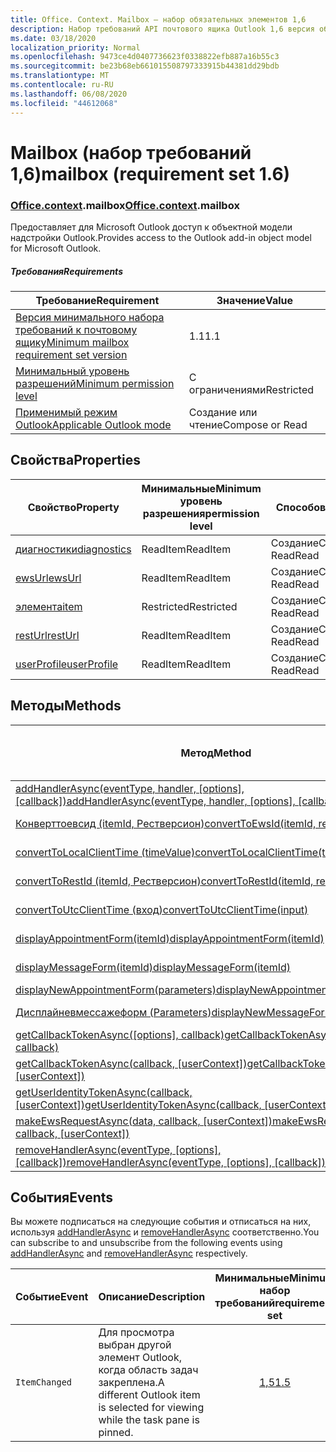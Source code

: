 ```yaml
---
title: Office. Context. Mailbox — набор обязательных элементов 1,6
description: Набор требований API почтового ящика Outlook 1,6 версия объектной модели почтового ящика.
ms.date: 03/18/2020
localization_priority: Normal
ms.openlocfilehash: 9473ce4d0407736623f0338822efb887a16b55c3
ms.sourcegitcommit: be23b68eb661015508797333915b44381dd29bdb
ms.translationtype: MT
ms.contentlocale: ru-RU
ms.lasthandoff: 06/08/2020
ms.locfileid: "44612068"
---
```

# <a name="mailbox-requirement-set-16"></a><span data-ttu-id="6b1be-103">Mailbox (набор требований 1,6)</span><span class="sxs-lookup"><span data-stu-id="6b1be-103">mailbox (requirement set 1.6)</span></span>

### <a name="officecontextmailbox"></a><span data-ttu-id="6b1be-104">[Office](office.md)[.context](office.context.md).mailbox</span><span class="sxs-lookup"><span data-stu-id="6b1be-104">[Office](office.md)[.context](office.context.md).mailbox</span></span>

<span data-ttu-id="6b1be-105">Предоставляет для Microsoft Outlook доступ к объектной модели надстройки Outlook.</span><span class="sxs-lookup"><span data-stu-id="6b1be-105">Provides access to the Outlook add-in object model for Microsoft Outlook.</span></span>

##### <a name="requirements"></a><span data-ttu-id="6b1be-106">Требования</span><span class="sxs-lookup"><span data-stu-id="6b1be-106">Requirements</span></span>

|<span data-ttu-id="6b1be-107">Требование</span><span class="sxs-lookup"><span data-stu-id="6b1be-107">Requirement</span></span>| <span data-ttu-id="6b1be-108">Значение</span><span class="sxs-lookup"><span data-stu-id="6b1be-108">Value</span></span>|
|---|---|
|[<span data-ttu-id="6b1be-109">Версия минимального набора требований к почтовому ящику</span><span class="sxs-lookup"><span data-stu-id="6b1be-109">Minimum mailbox requirement set version</span></span>](../../requirement-sets/outlook-api-requirement-sets.md)| <span data-ttu-id="6b1be-110">1.1</span><span class="sxs-lookup"><span data-stu-id="6b1be-110">1.1</span></span>|
|[<span data-ttu-id="6b1be-111">Минимальный уровень разрешений</span><span class="sxs-lookup"><span data-stu-id="6b1be-111">Minimum permission level</span></span>](../../../outlook/understanding-outlook-add-in-permissions.md)| <span data-ttu-id="6b1be-112">С ограничениями</span><span class="sxs-lookup"><span data-stu-id="6b1be-112">Restricted</span></span>|
|[<span data-ttu-id="6b1be-113">Применимый режим Outlook</span><span class="sxs-lookup"><span data-stu-id="6b1be-113">Applicable Outlook mode</span></span>](../../../outlook/outlook-add-ins-overview.md#extension-points)| <span data-ttu-id="6b1be-114">Создание или чтение</span><span class="sxs-lookup"><span data-stu-id="6b1be-114">Compose or Read</span></span>|

## <a name="properties"></a><span data-ttu-id="6b1be-115">Свойства</span><span class="sxs-lookup"><span data-stu-id="6b1be-115">Properties</span></span>

| <span data-ttu-id="6b1be-116">Свойство</span><span class="sxs-lookup"><span data-stu-id="6b1be-116">Property</span></span> | <span data-ttu-id="6b1be-117">Минимальные</span><span class="sxs-lookup"><span data-stu-id="6b1be-117">Minimum</span></span><br><span data-ttu-id="6b1be-118">уровень разрешения</span><span class="sxs-lookup"><span data-stu-id="6b1be-118">permission level</span></span> | <span data-ttu-id="6b1be-119">Способов</span><span class="sxs-lookup"><span data-stu-id="6b1be-119">Modes</span></span> | <span data-ttu-id="6b1be-120">Тип возвращаемых данных</span><span class="sxs-lookup"><span data-stu-id="6b1be-120">Return type</span></span> | <span data-ttu-id="6b1be-121">Минимальные</span><span class="sxs-lookup"><span data-stu-id="6b1be-121">Minimum</span></span><br><span data-ttu-id="6b1be-122">набор требований</span><span class="sxs-lookup"><span data-stu-id="6b1be-122">requirement set</span></span> |
|---|---|---|---|:---:|
| [<span data-ttu-id="6b1be-123">диагностики</span><span class="sxs-lookup"><span data-stu-id="6b1be-123">diagnostics</span></span>](/javascript/api/outlook/office.mailbox?view=outlook-js-1.6#diagnostics) | <span data-ttu-id="6b1be-124">ReadItem</span><span class="sxs-lookup"><span data-stu-id="6b1be-124">ReadItem</span></span> | <span data-ttu-id="6b1be-125">Создание</span><span class="sxs-lookup"><span data-stu-id="6b1be-125">Compose</span></span><br><span data-ttu-id="6b1be-126">Read</span><span class="sxs-lookup"><span data-stu-id="6b1be-126">Read</span></span> | [<span data-ttu-id="6b1be-127">Diagnostics</span><span class="sxs-lookup"><span data-stu-id="6b1be-127">Diagnostics</span></span>](/javascript/api/outlook/office.diagnostics?view=outlook-js-1.6) | [<span data-ttu-id="6b1be-128">1.1</span><span class="sxs-lookup"><span data-stu-id="6b1be-128">1.1</span></span>](../requirement-set-1.1/outlook-requirement-set-1.1.md) |
| [<span data-ttu-id="6b1be-129">ewsUrl</span><span class="sxs-lookup"><span data-stu-id="6b1be-129">ewsUrl</span></span>](/javascript/api/outlook/office.mailbox?view=outlook-js-1.6#ewsurl) | <span data-ttu-id="6b1be-130">ReadItem</span><span class="sxs-lookup"><span data-stu-id="6b1be-130">ReadItem</span></span> | <span data-ttu-id="6b1be-131">Создание</span><span class="sxs-lookup"><span data-stu-id="6b1be-131">Compose</span></span><br><span data-ttu-id="6b1be-132">Read</span><span class="sxs-lookup"><span data-stu-id="6b1be-132">Read</span></span> | <span data-ttu-id="6b1be-133">String</span><span class="sxs-lookup"><span data-stu-id="6b1be-133">String</span></span> | [<span data-ttu-id="6b1be-134">1.1</span><span class="sxs-lookup"><span data-stu-id="6b1be-134">1.1</span></span>](../requirement-set-1.1/outlook-requirement-set-1.1.md) |
| [<span data-ttu-id="6b1be-135">элемента</span><span class="sxs-lookup"><span data-stu-id="6b1be-135">item</span></span>](office.context.mailbox.item.md) | <span data-ttu-id="6b1be-136">Restricted</span><span class="sxs-lookup"><span data-stu-id="6b1be-136">Restricted</span></span> | <span data-ttu-id="6b1be-137">Создание</span><span class="sxs-lookup"><span data-stu-id="6b1be-137">Compose</span></span><br><span data-ttu-id="6b1be-138">Read</span><span class="sxs-lookup"><span data-stu-id="6b1be-138">Read</span></span> | [<span data-ttu-id="6b1be-139">Ресурс</span><span class="sxs-lookup"><span data-stu-id="6b1be-139">Item</span></span>](/javascript/api/outlook/office.item?view=outlook-js-1.6) | [<span data-ttu-id="6b1be-140">1.1</span><span class="sxs-lookup"><span data-stu-id="6b1be-140">1.1</span></span>](../requirement-set-1.1/outlook-requirement-set-1.1.md) |
| [<span data-ttu-id="6b1be-141">restUrl</span><span class="sxs-lookup"><span data-stu-id="6b1be-141">restUrl</span></span>](/javascript/api/outlook/office.mailbox?view=outlook-js-1.6#resturl) | <span data-ttu-id="6b1be-142">ReadItem</span><span class="sxs-lookup"><span data-stu-id="6b1be-142">ReadItem</span></span> | <span data-ttu-id="6b1be-143">Создание</span><span class="sxs-lookup"><span data-stu-id="6b1be-143">Compose</span></span><br><span data-ttu-id="6b1be-144">Read</span><span class="sxs-lookup"><span data-stu-id="6b1be-144">Read</span></span> | <span data-ttu-id="6b1be-145">String</span><span class="sxs-lookup"><span data-stu-id="6b1be-145">String</span></span> | [<span data-ttu-id="6b1be-146">1,5</span><span class="sxs-lookup"><span data-stu-id="6b1be-146">1.5</span></span>](../requirement-set-1.5/outlook-requirement-set-1.5.md) |
| [<span data-ttu-id="6b1be-147">userProfile</span><span class="sxs-lookup"><span data-stu-id="6b1be-147">userProfile</span></span>](/javascript/api/outlook/office.mailbox?view=outlook-js-1.5#userprofile) | <span data-ttu-id="6b1be-148">ReadItem</span><span class="sxs-lookup"><span data-stu-id="6b1be-148">ReadItem</span></span> | <span data-ttu-id="6b1be-149">Создание</span><span class="sxs-lookup"><span data-stu-id="6b1be-149">Compose</span></span><br><span data-ttu-id="6b1be-150">Read</span><span class="sxs-lookup"><span data-stu-id="6b1be-150">Read</span></span> | [<span data-ttu-id="6b1be-151">UserProfile</span><span class="sxs-lookup"><span data-stu-id="6b1be-151">UserProfile</span></span>](/javascript/api/outlook/office.userprofile?view=outlook-js-1.6) | [<span data-ttu-id="6b1be-152">1.1</span><span class="sxs-lookup"><span data-stu-id="6b1be-152">1.1</span></span>](../requirement-set-1.1/outlook-requirement-set-1.1.md) |

## <a name="methods"></a><span data-ttu-id="6b1be-153">Методы</span><span class="sxs-lookup"><span data-stu-id="6b1be-153">Methods</span></span>

| <span data-ttu-id="6b1be-154">Метод</span><span class="sxs-lookup"><span data-stu-id="6b1be-154">Method</span></span> | <span data-ttu-id="6b1be-155">Минимальные</span><span class="sxs-lookup"><span data-stu-id="6b1be-155">Minimum</span></span><br><span data-ttu-id="6b1be-156">уровень разрешения</span><span class="sxs-lookup"><span data-stu-id="6b1be-156">permission level</span></span> | <span data-ttu-id="6b1be-157">Способов</span><span class="sxs-lookup"><span data-stu-id="6b1be-157">Modes</span></span> | <span data-ttu-id="6b1be-158">Минимальные</span><span class="sxs-lookup"><span data-stu-id="6b1be-158">Minimum</span></span><br><span data-ttu-id="6b1be-159">набор требований</span><span class="sxs-lookup"><span data-stu-id="6b1be-159">requirement set</span></span> |
|---|---|---|:---:|
| <span data-ttu-id="6b1be-160">[addHandlerAsync(eventType, handler, [options], [callback])](/javascript/api/outlook/office.mailbox?view=outlook-js-1.6#addhandlerasync-eventtype--handler--options--callback-)</span><span class="sxs-lookup"><span data-stu-id="6b1be-160">[addHandlerAsync(eventType, handler, [options], [callback])](/javascript/api/outlook/office.mailbox?view=outlook-js-1.6#addhandlerasync-eventtype--handler--options--callback-)</span></span> | <span data-ttu-id="6b1be-161">ReadItem</span><span class="sxs-lookup"><span data-stu-id="6b1be-161">ReadItem</span></span> | <span data-ttu-id="6b1be-162">Создание</span><span class="sxs-lookup"><span data-stu-id="6b1be-162">Compose</span></span><br><span data-ttu-id="6b1be-163">Read</span><span class="sxs-lookup"><span data-stu-id="6b1be-163">Read</span></span> | [<span data-ttu-id="6b1be-164">1,5</span><span class="sxs-lookup"><span data-stu-id="6b1be-164">1.5</span></span>](../requirement-set-1.5/outlook-requirement-set-1.5.md) |
| [<span data-ttu-id="6b1be-165">Конверттоевсид (itemId, Рестверсион)</span><span class="sxs-lookup"><span data-stu-id="6b1be-165">convertToEwsId(itemId, restVersion)</span></span>](/javascript/api/outlook/office.mailbox?view=outlook-js-1.6#converttoewsid-itemid--restversion-) | <span data-ttu-id="6b1be-166">Restricted</span><span class="sxs-lookup"><span data-stu-id="6b1be-166">Restricted</span></span> | <span data-ttu-id="6b1be-167">Создание</span><span class="sxs-lookup"><span data-stu-id="6b1be-167">Compose</span></span><br><span data-ttu-id="6b1be-168">Read</span><span class="sxs-lookup"><span data-stu-id="6b1be-168">Read</span></span> | [<span data-ttu-id="6b1be-169">1.3</span><span class="sxs-lookup"><span data-stu-id="6b1be-169">1.3</span></span>](../requirement-set-1.3/outlook-requirement-set-1.3.md) |
| [<span data-ttu-id="6b1be-170">convertToLocalClientTime (timeValue)</span><span class="sxs-lookup"><span data-stu-id="6b1be-170">convertToLocalClientTime(timeValue)</span></span>](/javascript/api/outlook/office.mailbox?view=outlook-js-1.6#converttolocalclienttime-timevalue-) | <span data-ttu-id="6b1be-171">ReadItem</span><span class="sxs-lookup"><span data-stu-id="6b1be-171">ReadItem</span></span> | <span data-ttu-id="6b1be-172">Создание</span><span class="sxs-lookup"><span data-stu-id="6b1be-172">Compose</span></span><br><span data-ttu-id="6b1be-173">Read</span><span class="sxs-lookup"><span data-stu-id="6b1be-173">Read</span></span> | [<span data-ttu-id="6b1be-174">1.1</span><span class="sxs-lookup"><span data-stu-id="6b1be-174">1.1</span></span>](../requirement-set-1.1/outlook-requirement-set-1.1.md) |
| [<span data-ttu-id="6b1be-175">convertToRestId (itemId, Рестверсион)</span><span class="sxs-lookup"><span data-stu-id="6b1be-175">convertToRestId(itemId, restVersion)</span></span>](/javascript/api/outlook/office.mailbox?view=outlook-js-1.6#converttorestid-itemid--restversion-) | <span data-ttu-id="6b1be-176">Restricted</span><span class="sxs-lookup"><span data-stu-id="6b1be-176">Restricted</span></span> | <span data-ttu-id="6b1be-177">Создание</span><span class="sxs-lookup"><span data-stu-id="6b1be-177">Compose</span></span><br><span data-ttu-id="6b1be-178">Read</span><span class="sxs-lookup"><span data-stu-id="6b1be-178">Read</span></span> | [<span data-ttu-id="6b1be-179">1.3</span><span class="sxs-lookup"><span data-stu-id="6b1be-179">1.3</span></span>](../requirement-set-1.3/outlook-requirement-set-1.3.md) |
| [<span data-ttu-id="6b1be-180">convertToUtcClientTime (вход)</span><span class="sxs-lookup"><span data-stu-id="6b1be-180">convertToUtcClientTime(input)</span></span>](/javascript/api/outlook/office.mailbox?view=outlook-js-1.6#converttoutcclienttime-input-) | <span data-ttu-id="6b1be-181">ReadItem</span><span class="sxs-lookup"><span data-stu-id="6b1be-181">ReadItem</span></span> | <span data-ttu-id="6b1be-182">Создание</span><span class="sxs-lookup"><span data-stu-id="6b1be-182">Compose</span></span><br><span data-ttu-id="6b1be-183">Read</span><span class="sxs-lookup"><span data-stu-id="6b1be-183">Read</span></span> | [<span data-ttu-id="6b1be-184">1.1</span><span class="sxs-lookup"><span data-stu-id="6b1be-184">1.1</span></span>](../requirement-set-1.1/outlook-requirement-set-1.1.md) |
| [<span data-ttu-id="6b1be-185">displayAppointmentForm(itemId)</span><span class="sxs-lookup"><span data-stu-id="6b1be-185">displayAppointmentForm(itemId)</span></span>](/javascript/api/outlook/office.mailbox?view=outlook-js-1.6#displayappointmentform-itemid-) | <span data-ttu-id="6b1be-186">ReadItem</span><span class="sxs-lookup"><span data-stu-id="6b1be-186">ReadItem</span></span> | <span data-ttu-id="6b1be-187">Создание</span><span class="sxs-lookup"><span data-stu-id="6b1be-187">Compose</span></span><br><span data-ttu-id="6b1be-188">Read</span><span class="sxs-lookup"><span data-stu-id="6b1be-188">Read</span></span> | [<span data-ttu-id="6b1be-189">1.1</span><span class="sxs-lookup"><span data-stu-id="6b1be-189">1.1</span></span>](../requirement-set-1.1/outlook-requirement-set-1.1.md) |
| [<span data-ttu-id="6b1be-190">displayMessageForm(itemId)</span><span class="sxs-lookup"><span data-stu-id="6b1be-190">displayMessageForm(itemId)</span></span>](/javascript/api/outlook/office.mailbox?view=outlook-js-1.6#displaymessageform-itemid-) | <span data-ttu-id="6b1be-191">ReadItem</span><span class="sxs-lookup"><span data-stu-id="6b1be-191">ReadItem</span></span> | <span data-ttu-id="6b1be-192">Создание</span><span class="sxs-lookup"><span data-stu-id="6b1be-192">Compose</span></span><br><span data-ttu-id="6b1be-193">Read</span><span class="sxs-lookup"><span data-stu-id="6b1be-193">Read</span></span> | [<span data-ttu-id="6b1be-194">1.1</span><span class="sxs-lookup"><span data-stu-id="6b1be-194">1.1</span></span>](../requirement-set-1.1/outlook-requirement-set-1.1.md) |
| [<span data-ttu-id="6b1be-195">displayNewAppointmentForm(parameters)</span><span class="sxs-lookup"><span data-stu-id="6b1be-195">displayNewAppointmentForm(parameters)</span></span>](/javascript/api/outlook/office.mailbox?view=outlook-js-1.6#displaynewappointmentform-parameters-) | <span data-ttu-id="6b1be-196">ReadItem</span><span class="sxs-lookup"><span data-stu-id="6b1be-196">ReadItem</span></span> | <span data-ttu-id="6b1be-197">Read</span><span class="sxs-lookup"><span data-stu-id="6b1be-197">Read</span></span> | [<span data-ttu-id="6b1be-198">1.1</span><span class="sxs-lookup"><span data-stu-id="6b1be-198">1.1</span></span>](../requirement-set-1.1/outlook-requirement-set-1.1.md) |
| [<span data-ttu-id="6b1be-199">Дисплайневмессажеформ (Parameters)</span><span class="sxs-lookup"><span data-stu-id="6b1be-199">displayNewMessageForm(parameters)</span></span>](/javascript/api/outlook/office.mailbox?view=outlook-js-1.6#displaynewmessageform-parameters-) | <span data-ttu-id="6b1be-200">ReadItem</span><span class="sxs-lookup"><span data-stu-id="6b1be-200">ReadItem</span></span> | <span data-ttu-id="6b1be-201">Создание</span><span class="sxs-lookup"><span data-stu-id="6b1be-201">Compose</span></span><br><span data-ttu-id="6b1be-202">Read</span><span class="sxs-lookup"><span data-stu-id="6b1be-202">Read</span></span> | [<span data-ttu-id="6b1be-203">1,6</span><span class="sxs-lookup"><span data-stu-id="6b1be-203">1.6</span></span>](../requirement-set-1.6/outlook-requirement-set-1.6.md) |
| <span data-ttu-id="6b1be-204">[getCallbackTokenAsync([options], callback)](/javascript/api/outlook/office.mailbox?view=outlook-js-1.6#getcallbacktokenasync-options--callback-)</span><span class="sxs-lookup"><span data-stu-id="6b1be-204">[getCallbackTokenAsync([options], callback)](/javascript/api/outlook/office.mailbox?view=outlook-js-1.6#getcallbacktokenasync-options--callback-)</span></span> | <span data-ttu-id="6b1be-205">ReadItem</span><span class="sxs-lookup"><span data-stu-id="6b1be-205">ReadItem</span></span> | <span data-ttu-id="6b1be-206">Создание</span><span class="sxs-lookup"><span data-stu-id="6b1be-206">Compose</span></span><br><span data-ttu-id="6b1be-207">Read</span><span class="sxs-lookup"><span data-stu-id="6b1be-207">Read</span></span> | [<span data-ttu-id="6b1be-208">1,5</span><span class="sxs-lookup"><span data-stu-id="6b1be-208">1.5</span></span>](../requirement-set-1.5/outlook-requirement-set-1.5.md) |
| <span data-ttu-id="6b1be-209">[getCallbackTokenAsync(callback, [userContext])](/javascript/api/outlook/office.mailbox?view=outlook-js-1.6#getcallbacktokenasync-callback--usercontext-)</span><span class="sxs-lookup"><span data-stu-id="6b1be-209">[getCallbackTokenAsync(callback, [userContext])](/javascript/api/outlook/office.mailbox?view=outlook-js-1.6#getcallbacktokenasync-callback--usercontext-)</span></span> | <span data-ttu-id="6b1be-210">ReadItem</span><span class="sxs-lookup"><span data-stu-id="6b1be-210">ReadItem</span></span> | <span data-ttu-id="6b1be-211">Создание</span><span class="sxs-lookup"><span data-stu-id="6b1be-211">Compose</span></span><br><span data-ttu-id="6b1be-212">Read</span><span class="sxs-lookup"><span data-stu-id="6b1be-212">Read</span></span> | [<span data-ttu-id="6b1be-213">1.3</span><span class="sxs-lookup"><span data-stu-id="6b1be-213">1.3</span></span>](../requirement-set-1.3/outlook-requirement-set-1.3.md)<br>[<span data-ttu-id="6b1be-214">1.1</span><span class="sxs-lookup"><span data-stu-id="6b1be-214">1.1</span></span>](../requirement-set-1.1/outlook-requirement-set-1.1.md) |
| <span data-ttu-id="6b1be-215">[getUserIdentityTokenAsync(callback, [userContext])](/javascript/api/outlook/office.mailbox?view=outlook-js-1.6#getuseridentitytokenasync-callback--usercontext-)</span><span class="sxs-lookup"><span data-stu-id="6b1be-215">[getUserIdentityTokenAsync(callback, [userContext])](/javascript/api/outlook/office.mailbox?view=outlook-js-1.6#getuseridentitytokenasync-callback--usercontext-)</span></span> | <span data-ttu-id="6b1be-216">ReadItem</span><span class="sxs-lookup"><span data-stu-id="6b1be-216">ReadItem</span></span> | <span data-ttu-id="6b1be-217">Создание</span><span class="sxs-lookup"><span data-stu-id="6b1be-217">Compose</span></span><br><span data-ttu-id="6b1be-218">Read</span><span class="sxs-lookup"><span data-stu-id="6b1be-218">Read</span></span> | [<span data-ttu-id="6b1be-219">1.1</span><span class="sxs-lookup"><span data-stu-id="6b1be-219">1.1</span></span>](../requirement-set-1.1/outlook-requirement-set-1.1.md) |
| <span data-ttu-id="6b1be-220">[makeEwsRequestAsync(data, callback, [userContext])](/javascript/api/outlook/office.mailbox?view=outlook-js-1.6#makeewsrequestasync-data--callback--usercontext-)</span><span class="sxs-lookup"><span data-stu-id="6b1be-220">[makeEwsRequestAsync(data, callback, [userContext])](/javascript/api/outlook/office.mailbox?view=outlook-js-1.6#makeewsrequestasync-data--callback--usercontext-)</span></span> | <span data-ttu-id="6b1be-221">ReadWriteMailbox</span><span class="sxs-lookup"><span data-stu-id="6b1be-221">ReadWriteMailbox</span></span> | <span data-ttu-id="6b1be-222">Создание</span><span class="sxs-lookup"><span data-stu-id="6b1be-222">Compose</span></span><br><span data-ttu-id="6b1be-223">Read</span><span class="sxs-lookup"><span data-stu-id="6b1be-223">Read</span></span> | [<span data-ttu-id="6b1be-224">1.1</span><span class="sxs-lookup"><span data-stu-id="6b1be-224">1.1</span></span>](../requirement-set-1.1/outlook-requirement-set-1.1.md) |
| <span data-ttu-id="6b1be-225">[removeHandlerAsync(eventType, [options], [callback])](/javascript/api/outlook/office.mailbox?view=outlook-js-1.6#removehandlerasync-eventtype--options--callback-)</span><span class="sxs-lookup"><span data-stu-id="6b1be-225">[removeHandlerAsync(eventType, [options], [callback])](/javascript/api/outlook/office.mailbox?view=outlook-js-1.6#removehandlerasync-eventtype--options--callback-)</span></span> | <span data-ttu-id="6b1be-226">ReadItem</span><span class="sxs-lookup"><span data-stu-id="6b1be-226">ReadItem</span></span> | <span data-ttu-id="6b1be-227">Создание</span><span class="sxs-lookup"><span data-stu-id="6b1be-227">Compose</span></span><br><span data-ttu-id="6b1be-228">Read</span><span class="sxs-lookup"><span data-stu-id="6b1be-228">Read</span></span> | [<span data-ttu-id="6b1be-229">1,5</span><span class="sxs-lookup"><span data-stu-id="6b1be-229">1.5</span></span>](../requirement-set-1.5/outlook-requirement-set-1.5.md) |

## <a name="events"></a><span data-ttu-id="6b1be-230">События</span><span class="sxs-lookup"><span data-stu-id="6b1be-230">Events</span></span>

<span data-ttu-id="6b1be-231">Вы можете подписаться на следующие события и отписаться на них, используя [addHandlerAsync](/javascript/api/outlook/office.mailbox?view=outlook-js-1.6#addhandlerasync-eventtype--handler--options--callback-) и [removeHandlerAsync](/javascript/api/outlook/office.mailbox?view=outlook-js-1.6#removehandlerasync-eventtype--options--callback-) соответственно.</span><span class="sxs-lookup"><span data-stu-id="6b1be-231">You can subscribe to and unsubscribe from the following events using [addHandlerAsync](/javascript/api/outlook/office.mailbox?view=outlook-js-1.6#addhandlerasync-eventtype--handler--options--callback-) and [removeHandlerAsync](/javascript/api/outlook/office.mailbox?view=outlook-js-1.6#removehandlerasync-eventtype--options--callback-) respectively.</span></span>

| <span data-ttu-id="6b1be-232">Событие</span><span class="sxs-lookup"><span data-stu-id="6b1be-232">Event</span></span> | <span data-ttu-id="6b1be-233">Описание</span><span class="sxs-lookup"><span data-stu-id="6b1be-233">Description</span></span> | <span data-ttu-id="6b1be-234">Минимальные</span><span class="sxs-lookup"><span data-stu-id="6b1be-234">Minimum</span></span><br><span data-ttu-id="6b1be-235">набор требований</span><span class="sxs-lookup"><span data-stu-id="6b1be-235">requirement set</span></span> |
|---|---|:---:|
|`ItemChanged`| <span data-ttu-id="6b1be-236">Для просмотра выбран другой элемент Outlook, когда область задач закреплена.</span><span class="sxs-lookup"><span data-stu-id="6b1be-236">A different Outlook item is selected for viewing while the task pane is pinned.</span></span> | [<span data-ttu-id="6b1be-237">1,5</span><span class="sxs-lookup"><span data-stu-id="6b1be-237">1.5</span></span>](../requirement-set-1.5/outlook-requirement-set-1.5.md) |
